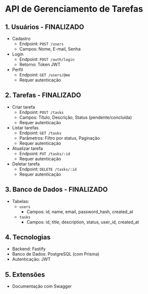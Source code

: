# API de Gerenciamento de Tarefas

## 1. Usuários - FINALIZADO
- Cadastro
  - Endpoint: `POST /users`
  - Campos: Nome, E-mail, Senha
- Login
  - Endpoint: `POST /auth/login`
  - Retorno: Token JWT
- Perfil
  - Endpoint: `GET /users/@me`
  - Requer autenticação

## 2. Tarefas - FINALIZADO
- Criar tarefa
  - Endpoint: `POST /tasks`
  - Campos: Título, Descrição, Status (pendente/concluída)
  - Requer autenticação
- Listar tarefas
  - Endpoint: `GET /tasks`
  - Parâmetros: Filtro por status, Paginação
  - Requer autenticação
- Atualizar tarefa
  - Endpoint: `PUT /tasks/:id`
  - Requer autenticação
- Deletar tarefa
  - Endpoint: `DELETE /tasks/:id`
  - Requer autenticação

## 3. Banco de Dados - FINALIZADO
- Tabelas:
  - `users`
    - Campos: id, name, email, password_hash, created_at
  - `tasks`
    - Campos: id, title, description, status, user_id, created_at

## 4. Tecnologias
- Backend: Fastify
- Banco de Dados: PostgreSQL (com Prisma)
- Autenticação: JWT

## 5. Extensões
- Documentação com Swagger
